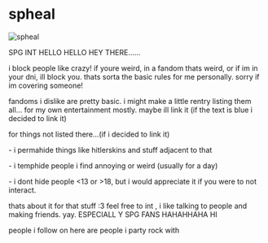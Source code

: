 # spheal
![spheal](https://github.com/user-attachments/assets/16527c68-4a5a-4284-a06c-68d2f031136d)
 <p> SPG INT HELLO HELLO HEY THERE......</p>
<p> i block people like crazy! if youre weird, in a fandom thats weird, or if im in your dni, ill block you. thats sorta the basic rules for me personally. sorry if im covering someone!</p>
<p> fandoms i dislike are pretty basic. i might make a little rentry listing them all... for my own entertainment mostly. maybe ill link it (if the text is blue i decided to link it) </p>
<p>for things not listed there...(if i decided to link it)</p>
<p> - i permahide things like hitlerskins and stuff adjacent to that</p>
<p> - i temphide people i find annoying or weird (usually for a day) </p>
<p> - i dont hide people <13 or >18, but i would appreciate it if you were to not interact. </p>
<p> thats about it for that stuff :3 feel free to int , i like talking to people and making friends. yay. ESPECIALL Y SPG FANS HAHAHHAHA HI </p>
<p> people i follow on here are people i party rock with</p>
